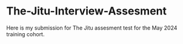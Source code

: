 # The-Jitu-Interview-Assesment
Here is my submission for The Jitu assesment test for the May 2024 training cohort.
